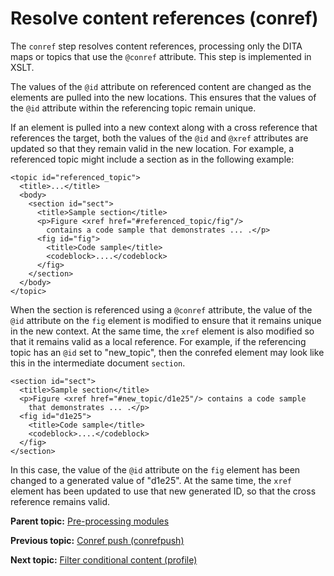 # Resolve content references \(conref\)

The `conref` step resolves content references, processing only the DITA maps or topics that use the `@conref` attribute. This step is implemented in XSLT.

The values of the `@id` attribute on referenced content are changed as the elements are pulled into the new locations. This ensures that the values of the `@id` attribute within the referencing topic remain unique.

If an element is pulled into a new context along with a cross reference that references the target, both the values of the `@id` and `@xref` attributes are updated so that they remain valid in the new location. For example, a referenced topic might include a section as in the following example:

```
<topic id="referenced_topic">
  <title>...</title>
  <body>
    <section id="sect">
      <title>Sample section</title>
      <p>Figure <xref href="#referenced_topic/fig"/> 
        contains a code sample that demonstrates ... .</p>
      <fig id="fig">
        <title>Code sample</title>
        <codeblock>....</codeblock>
      </fig>
    </section>
  </body>
</topic>
```

When the section is referenced using a `@conref` attribute, the value of the `@id` attribute on the `fig` element is modified to ensure that it remains unique in the new context. At the same time, the `xref` element is also modified so that it remains valid as a local reference. For example, if the referencing topic has an `@id` set to "new\_topic", then the conrefed element may look like this in the intermediate document `section`.

```
<section id="sect">
  <title>Sample section</title>
  <p>Figure <xref href="#new_topic/d1e25"/> contains a code sample
    that demonstrates ... .</p>
  <fig id="d1e25">
    <title>Code sample</title>
    <codeblock>....</codeblock>
  </fig>
</section>
```

In this case, the value of the `@id` attribute on the `fig` element has been changed to a generated value of "d1e25". At the same time, the `xref` element has been updated to use that new generated ID, so that the cross reference remains valid.

**Parent topic:** [Pre-processing modules](../reference/preprocessing.md)

**Previous topic:** [Conref push \(conrefpush\)](../reference/preprocess-conrefpush.md)

**Next topic:** [Filter conditional content \(profile\)](../reference/preprocess-profile.md)

